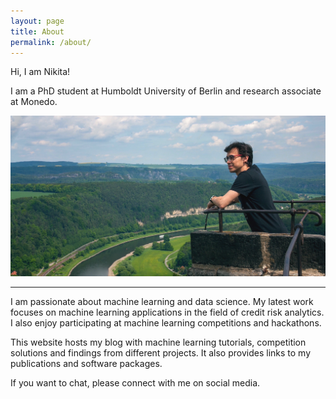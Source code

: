 ```yaml
---
layout: page
title: About
permalink: /about/
---
```


Hi, I am Nikita!

I am a PhD student at Humboldt University of Berlin and research associate at Monedo. 

![photo](../images/photo.jpg)

---

I am passionate about machine learning and data science. My latest work focuses on machine learning applications in the field of credit risk analytics. I also enjoy participating at machine learning competitions and hackathons.

This website hosts my blog with machine learning tutorials, competition solutions and findings from different projects. It also provides links to my publications and software packages.

If you want to chat, please connect with me on social media.